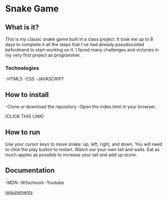 # Snake Game


## What is it?

This is my classic snake game built in a class project. It took me up to 8 days to complete it all the steps that I've had already pseudocoded beforehand to start working on it. I faced many challenges and victories in my very first project as programmer.


### Technologies

-HTML5
-CSS
-JAVASCRIPT

## How to install

-Clone or download the repository
-Open the index.html in your browser.

(CLICK THIS LINK)

## How to run

Use your cursor keys to move snake: up, left, right, and down.
You will need to click the play button to restart.
Watch our your own tail and walls. 
Eat as much apples as possible to increase your tail and add up score.

## Documentation

-MDN
-W3schools
-Youtube


[requirements](./docs/readme.md)
